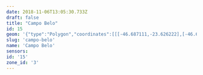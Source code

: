 ```yaml
---
date: 2018-11-06T13:05:30.733Z
draft: false
title: "Campo Belo"
id: 15
geom: '{"type":"Polygon","coordinates":[[[-46.687111,-23.626222],[-46.68595,-23.626925],[-46.685385,-23.627547],[-46.68443,-23.629578],[-46.684084,-23.630039],[-46.682302,-23.631762],[-46.680669,-23.632913],[-46.679427,-23.633954],[-46.678908,-23.634495],[-46.677518,-23.636392],[-46.677167,-23.637036],[-46.676362,-23.640082],[-46.676202,-23.640439],[-46.67584,-23.640831],[-46.674624,-23.641683],[-46.674233,-23.642032],[-46.671901,-23.644789],[-46.671052,-23.644602],[-46.670777,-23.644072],[-46.669977,-23.643505],[-46.667716,-23.643007],[-46.667857,-23.642453],[-46.667786,-23.642362],[-46.666252,-23.641949],[-46.666225,-23.641819],[-46.664434,-23.640342],[-46.662384,-23.638168],[-46.660904,-23.638986],[-46.660203,-23.639674],[-46.660023,-23.640826],[-46.659707,-23.641408],[-46.658744,-23.642827],[-46.658548,-23.642759],[-46.656872,-23.641082],[-46.656524,-23.640846],[-46.656244,-23.640765],[-46.654509,-23.640693],[-46.653134,-23.639869],[-46.652449,-23.639699],[-46.651753,-23.639629],[-46.651147,-23.638847],[-46.650101,-23.63671],[-46.650212,-23.636598],[-46.65027,-23.635939],[-46.649899,-23.635799],[-46.649095,-23.635647],[-46.649677,-23.634651],[-46.649369,-23.634451],[-46.65013,-23.633383],[-46.649953,-23.631837],[-46.647646,-23.63048],[-46.647688,-23.630278],[-46.647753,-23.630238],[-46.648242,-23.630211],[-46.650463,-23.629582],[-46.650687,-23.629447],[-46.651645,-23.628075],[-46.652115,-23.627164],[-46.65292,-23.62519],[-46.655203,-23.621346],[-46.654983,-23.621092],[-46.656978,-23.619852],[-46.661917,-23.617501],[-46.66175,-23.61726],[-46.663274,-23.616488],[-46.664118,-23.616151],[-46.666587,-23.615594],[-46.667478,-23.615212],[-46.670119,-23.613197],[-46.673528,-23.611571],[-46.674396,-23.61095],[-46.675876,-23.609056],[-46.676417,-23.608223],[-46.677296,-23.610985],[-46.6783,-23.613495],[-46.687111,-23.626222]]]}'
slug: 'campo-belo'
name: 'Campo Belo'
sensors:
id: '15'
zone_id: '3'
---
```

		